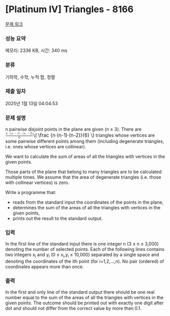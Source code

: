# [Platinum IV] Triangles - 8166 

[문제 링크](https://www.acmicpc.net/problem/8166) 

### 성능 요약

메모리: 2336 KB, 시간: 340 ms

### 분류

기하학, 수학, 누적 합, 정렬

### 제출 일자

2025년 1월 13일 04:04:53

### 문제 설명

<p>n pairwise disjoint points in the plane are given (n ≥ 3). There are <mjx-container class="MathJax" jax="CHTML" style="font-size: 109%; position: relative;"><mjx-math class="MJX-TEX" aria-hidden="true"><mjx-mfrac><mjx-frac><mjx-num><mjx-nstrut></mjx-nstrut><mjx-mrow size="s"><mjx-mi class="mjx-i"><mjx-c class="mjx-c1D45B TEX-I"></mjx-c></mjx-mi><mjx-mo class="mjx-n"><mjx-c class="mjx-c22C5"></mjx-c></mjx-mo><mjx-mo class="mjx-n"><mjx-c class="mjx-c28"></mjx-c></mjx-mo><mjx-mi class="mjx-i"><mjx-c class="mjx-c1D45B TEX-I"></mjx-c></mjx-mi><mjx-mo class="mjx-n"><mjx-c class="mjx-c2212"></mjx-c></mjx-mo><mjx-mn class="mjx-n"><mjx-c class="mjx-c31"></mjx-c></mjx-mn><mjx-mo class="mjx-n"><mjx-c class="mjx-c29"></mjx-c></mjx-mo><mjx-mo class="mjx-n"><mjx-c class="mjx-c22C5"></mjx-c></mjx-mo><mjx-mo class="mjx-n"><mjx-c class="mjx-c28"></mjx-c></mjx-mo><mjx-mi class="mjx-i"><mjx-c class="mjx-c1D45B TEX-I"></mjx-c></mjx-mi><mjx-mo class="mjx-n"><mjx-c class="mjx-c2212"></mjx-c></mjx-mo><mjx-mn class="mjx-n"><mjx-c class="mjx-c32"></mjx-c></mjx-mn><mjx-mo class="mjx-n"><mjx-c class="mjx-c29"></mjx-c></mjx-mo></mjx-mrow></mjx-num><mjx-dbox><mjx-dtable><mjx-line></mjx-line><mjx-row><mjx-den><mjx-dstrut></mjx-dstrut><mjx-mn class="mjx-n" size="s"><mjx-c class="mjx-c36"></mjx-c></mjx-mn></mjx-den></mjx-row></mjx-dtable></mjx-dbox></mjx-frac></mjx-mfrac></mjx-math><mjx-assistive-mml unselectable="on" display="inline"><math xmlns="http://www.w3.org/1998/Math/MathML"><mfrac><mrow><mi>n</mi><mo>⋅</mo><mo stretchy="false">(</mo><mi>n</mi><mo>−</mo><mn>1</mn><mo stretchy="false">)</mo><mo>⋅</mo><mo stretchy="false">(</mo><mi>n</mi><mo>−</mo><mn>2</mn><mo stretchy="false">)</mo></mrow><mn>6</mn></mfrac></math></mjx-assistive-mml><span aria-hidden="true" class="no-mathjax mjx-copytext">\( \frac {n⋅(n-1)⋅(n-2)}{6} \)</span></mjx-container> triangles whose vertices are some pairwise different points among them (including degenerate triangles, i.e. ones whose vertices are collinear).</p>

<p>We want to calculate the sum of areas of all the triangles with vertices in the given points.</p>

<p>Those parts of the plane that belong to many triangles are to be calculated multiple times. We assume that the area of degenerate triangles (i.e. those with collinear vertices) is zero.</p>

<p>Write a programme that:</p>

<ul>
	<li>reads from the standard input the coordinates of the points in the plane,</li>
	<li>determines the sum of the areas of all the triangles with vertices in the given points,</li>
	<li>prints out the result to the standard output.</li>
</ul>

### 입력 

 <p>In the first line of the standard input there is one integer n (3 ≤ n ≤ 3,000) denoting the number of selected points. Each of the following  lines contains two integers x<sub>i</sub> and y<sub>i</sub> (0 ≤ x<sub>i</sub>,y<sub>i</sub> ≤ 10,000) separated by a single space and denoting the coordinates of the ith point (for i=1,2,…,n). No pair (ordered) of coordinates appears more than once.</p>

### 출력 

 <p>In the first and only line of the standard output there should be one real number equal to the sum of the areas of all the triangles with vertices in the given points. The outcome should be printed out with exactly one digit after dot and should not differ from the correct value by more than 0.1.</p>

